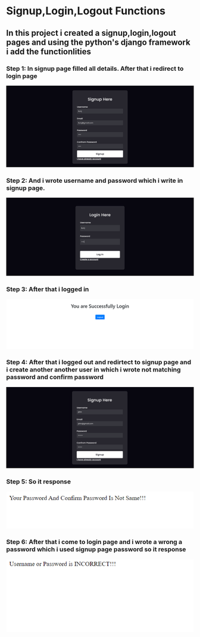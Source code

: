 <h1>Signup,Login,Logout Functions</h1>
<h2>In this project i created a signup,login,logout pages and using the python's django framework i add the functionlities </h2>
<h3>Step 1: In signup page filled all details. After that i redirect to login page</h3>
<img src="image/img-1.png">
<h3>Step 2: And i wrote username and password which i write in signup page. </h3>
<img src="image/img-2.png">
<h3>Step 3: After that i logged in </h3>
<img src="image/img-3.png">
<h3>Step 4: After that i logged out and redirtect to signup page and i create another another user in which i wrote not matching password and confirm password  </h3>
<img src="image/img-4.png">
<h3>Step 5: So it response   </h3>
<img src="image/img-5.png">
<h3>Step 6: After that i come to login page and i wrote a wrong a password which i used signup page password so it response  </h3>
<img src="image/img-6.png">
